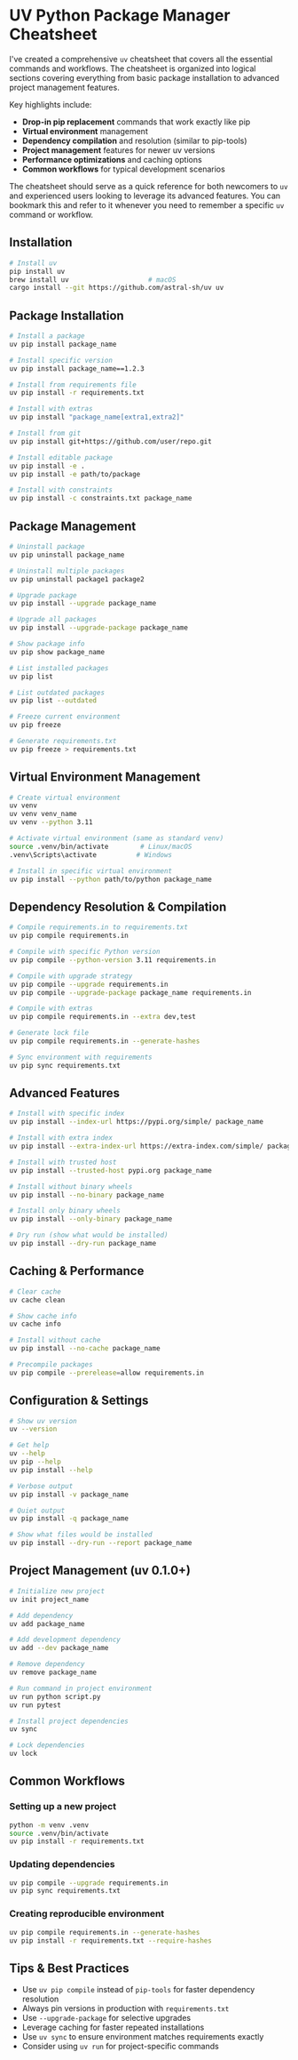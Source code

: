 # UV Python Package Manager Cheatsheet
I've created a comprehensive `uv` cheatsheet that covers all the essential commands and workflows. The cheatsheet is organized into logical sections covering everything from basic package installation to advanced project management features.

Key highlights include:
- **Drop-in pip replacement** commands that work exactly like pip
- **Virtual environment** management 
- **Dependency compilation** and resolution (similar to pip-tools)
- **Project management** features for newer uv versions
- **Performance optimizations** and caching options
- **Common workflows** for typical development scenarios

The cheatsheet should serve as a quick reference for both newcomers to `uv` and experienced users looking to leverage its advanced features. You can bookmark this and refer to it whenever you need to remember a specific `uv` command or workflow.

## Installation
```bash
# Install uv
pip install uv
brew install uv                    # macOS
cargo install --git https://github.com/astral-sh/uv uv
```

## Package Installation
```bash
# Install a package
uv pip install package_name

# Install specific version
uv pip install package_name==1.2.3

# Install from requirements file
uv pip install -r requirements.txt

# Install with extras
uv pip install "package_name[extra1,extra2]"

# Install from git
uv pip install git+https://github.com/user/repo.git

# Install editable package
uv pip install -e .
uv pip install -e path/to/package

# Install with constraints
uv pip install -c constraints.txt package_name
```

## Package Management
```bash
# Uninstall package
uv pip uninstall package_name

# Uninstall multiple packages
uv pip uninstall package1 package2

# Upgrade package
uv pip install --upgrade package_name

# Upgrade all packages
uv pip install --upgrade-package package_name

# Show package info
uv pip show package_name

# List installed packages
uv pip list

# List outdated packages
uv pip list --outdated

# Freeze current environment
uv pip freeze

# Generate requirements.txt
uv pip freeze > requirements.txt
```

## Virtual Environment Management
```bash
# Create virtual environment
uv venv
uv venv venv_name
uv venv --python 3.11

# Activate virtual environment (same as standard venv)
source .venv/bin/activate        # Linux/macOS
.venv\Scripts\activate          # Windows

# Install in specific virtual environment
uv pip install --python path/to/python package_name
```

## Dependency Resolution & Compilation
```bash
# Compile requirements.in to requirements.txt
uv pip compile requirements.in

# Compile with specific Python version
uv pip compile --python-version 3.11 requirements.in

# Compile with upgrade strategy
uv pip compile --upgrade requirements.in
uv pip compile --upgrade-package package_name requirements.in

# Compile with extras
uv pip compile requirements.in --extra dev,test

# Generate lock file
uv pip compile requirements.in --generate-hashes

# Sync environment with requirements
uv pip sync requirements.txt
```

## Advanced Features
```bash
# Install with specific index
uv pip install --index-url https://pypi.org/simple/ package_name

# Install with extra index
uv pip install --extra-index-url https://extra-index.com/simple/ package_name

# Install with trusted host
uv pip install --trusted-host pypi.org package_name

# Install without binary wheels
uv pip install --no-binary package_name

# Install only binary wheels
uv pip install --only-binary package_name

# Dry run (show what would be installed)
uv pip install --dry-run package_name
```

## Caching & Performance
```bash
# Clear cache
uv cache clean

# Show cache info
uv cache info

# Install without cache
uv pip install --no-cache package_name

# Precompile packages
uv pip compile --prerelease=allow requirements.in
```

## Configuration & Settings
```bash
# Show uv version
uv --version

# Get help
uv --help
uv pip --help
uv pip install --help

# Verbose output
uv pip install -v package_name

# Quiet output
uv pip install -q package_name

# Show what files would be installed
uv pip install --dry-run --report package_name
```

## Project Management (uv 0.1.0+)
```bash
# Initialize new project
uv init project_name

# Add dependency
uv add package_name

# Add development dependency
uv add --dev package_name

# Remove dependency
uv remove package_name

# Run command in project environment
uv run python script.py
uv run pytest

# Install project dependencies
uv sync

# Lock dependencies
uv lock
```

## Common Workflows

### Setting up a new project
```bash
python -m venv .venv
source .venv/bin/activate
uv pip install -r requirements.txt
```

### Updating dependencies
```bash
uv pip compile --upgrade requirements.in
uv pip sync requirements.txt
```

### Creating reproducible environment
```bash
uv pip compile requirements.in --generate-hashes
uv pip install -r requirements.txt --require-hashes
```

## Tips & Best Practices
- Use `uv pip compile` instead of `pip-tools` for faster dependency resolution
- Always pin versions in production with `requirements.txt`
- Use `--upgrade-package` for selective upgrades
- Leverage caching for faster repeated installations
- Use `uv sync` to ensure environment matches requirements exactly
- Consider using `uv run` for project-specific commands
